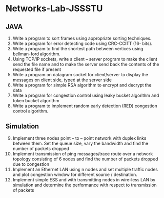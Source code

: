 # Networks-Lab-JSSSTU

## **JAVA**
1. Write a program to sort frames using appropriate sorting techniques.
2. Write a program for error detecting code using CRC-CCITT (16- bits).
3. Write a program to find the shortest path between vertices using bellman-ford algorithm.
4. Using TCP/IP sockets, write a client – server program to make the client send the file name and to make the server send back the contents of the requested file if present
5. Write a program on datagram socket for client/server to display the messages on client side, typed at the server side
6. Write a program for simple RSA algorithm to encrypt and decrypt the data
7. Write a program for congestion control using leaky bucket algorithm and token bucket algorithm
8. Write a program to implement random early detection (RED) congestion control algorithm.

## **Simulation**

9. Implement three nodes point – to – point network with duplex links between them. Set the queue size, vary the bandwidth and find the number of packets dropped
10. Implement transmission of ping messages/trace route over a network topology consisting of 6 nodes and find the number of packets dropped due to congestion
11. Implement an Ethernet LAN using n nodes and set multiple traffic nodes and plot congestion window for different source / destination.
12. Implement simple ESS and with transmitting nodes in wire-less LAN by simulation and determine the performance with respect to transmission of packets

